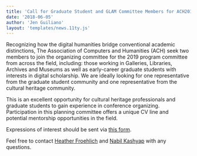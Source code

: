```yaml
---
title: 'Call for Graduate Student and GLAM Committee Members for ACH2019 Program Committee'
date: '2018-06-05'
author: 'Jen Guiliano'
layout: 'templates/news.11ty.js'
---
```

Recognizing how the digital humanities bridge conventional academic distinctions, The Association of Computers and Humanities (ACH) seek two members to join the organizing committee for the 2019 program committee from across the field, including: those working in Galleries, Libraries, Archives and Museums as well as early-career graduate students with interests in digital scholarship. We are ideally looking for one representative from the graduate student community and one representative from the cultural heritage community.

This is an excellent opportunity for cultural heritage professionals and graduate students to gain experience in conference organizing. Participation in this planning committee offers a unique CV line and potential mentorship opportunities in the field.

Expressions of interest should be sent via [this form](https://docs.google.com/forms/d/1ozMlHSg9CH7kqjtOSV5Xy1J5nrmRWVHuMzk1DRIpSyE).

Feel free to contact [Heather Froehlich](mailto:hgf5@psu.edu) and [Nabil Kashyap](mailto:nkashya1@swarthmore.edu) with any questions.
